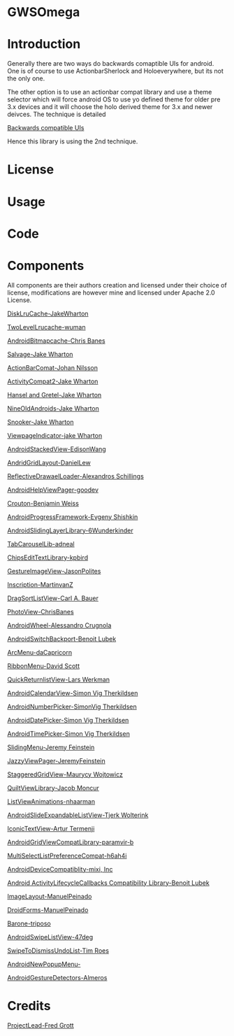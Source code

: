 GWSOmega
========

# Introduction

Generally there are two ways do backwards comaptible UIs for android.
One is of course to use ActionbarSherlock and Holoeverywhere, but its not 
the only one.

The other option is to use an actionbar compat library and use a theme selector 
which will force android OS to use yo defined theme for older pre 3.x devices and
it will choose the holo derived theme for 3.x and newer deivces. The technique is 
detailed 

[Backwards compatible UIs]('http://stackoverflow.com/questions/10716514/android-holo-themes-with-backwards-compatibility')

Hence this library is using the 2nd technique.

# License


# Usage



# Code

# Components

All components are their authors creation and licensed under their choice of license, 
modifications are however mine and licensed under Apache 2.0 License.

[DiskLruCache-JakeWharton]('https://github.com/JakeWharton/DiskLruCache')

[TwoLevelLrucache-wuman]('https://github.com/wuman/TwoLevelLruCache')

[AndroidBitmapcache-Chris Banes]('https://github.com/chrisbanes/Android-BitmapCache')

[Salvage-Jake Wharton]('https://github.com/JakeWharton/salvage')

[ActionBarComat-Johan Nilsson ]('https://github.com/johannilsson/android-actionbar')

[ActivityCompat2-Jake Wharton]('https://github.com/JakeWharton/ActivityCompat2')

[Hansel and Gretel-Jake Wharton]('https://github.com/JakeWharton/HanselAndGretel')

[NineOldAndroids-Jake Wharton]('https://github.com/JakeWharton/NineOldAndroids')

[Snooker-Jake Wharton]('https://github.com/JakeWharton/snooker')

[ViewpageIndicator-jake Wharton]('https://github.com/JakeWharton/Android-ViewPagerIndicator')

[AndroidStackedView-EdisonWang]('https://github.com/edisonw/Android-StackedView')

[AndridGridLayout-DanielLew]('https://github.com/dlew/android-gridlayout')

[ReflectiveDrawaelLoader-Alexandros Schillings]('https://github.com/alt236/Reflective-Drawable-Loader---Android')

[AndroidHelpViewPager-goodev]('https://github.com/goodev/Android-HelpViewPager')

[Crouton-Benjamin Weiss]('https://github.com/keyboardsurfer/Crouton')

[AndroidProgressFramework-Evgeny Shishkin]('https://github.com/johnkil/Android-ProgressFragment')

[AndroidSlidingLayerLibrary-6Wunderkinder]('https://github.com/6wunderkinder/android-sliding-layer-lib')

[TabCarouselLib-adneal]('https://bitbucket.org/adneal/tabcarousellib')

[ChipsEditTextLibrary-kpbird]('https://github.com/kpbird/chips-edittext-library')

[GestureImageView-JasonPolites]('https://github.com/jasonpolites/gesture-imageview')

[Inscription-MartinvanZ]('https://github.com/MartinvanZ/Inscription')

[DragSortListView-Carl A. Bauer]('https://github.com/bauerca/drag-sort-listview')

[PhotoView-ChrisBanes]('https://github.com/chrisbanes/PhotoView')

[AndroidWheel-Alessandro Crugnola]('https://github.com/sephiroth74/AndroidWheel')

[AndroidSwitchBackport-Benoit Lubek]('https://github.com/BoD/android-switch-backport')

[ArcMenu-daCapricorn]('https://github.com/daCapricorn/ArcMenu')

[RibbonMenu-David Scott]('https://github.com/darvds/RibbonMenu')

[QuickReturnlistView-Lars Werkman]('https://github.com/LarsWerkman/QuickReturnListView')

[AndroidCalendarView-Simon Vig Therkildsen]('https://github.com/SimonVT/android-calendarview')

[AndroidNumberPicker-SimonVig Therkildsen]('https://github.com/SimonVT/android-numberpicker')

[AndroidDatePicker-Simon Vig Therkildsen]('https://github.com/SimonVT/android-datepicker')

[AndroidTimePicker-Simon Vig Therkildsen]('https://github.com/SimonVT/android-timepicker')

[SlidingMenu-Jeremy Feinstein]('https://github.com/jfeinstein10/SlidingMenu')

[JazzyViewPager-JeremyFeinstein]('https://github.com/jfeinstein10/JazzyViewPager')

[StaggeredGridView-Maurycy Wojtowicz]('https://github.com/maurycyw/StaggeredGridView')

[QuiltViewLibrary-Jacob Moncur]('https://github.com/jacobmoncur/QuiltViewLibrary')

[ListViewAnimations-nhaarman]('https://github.com/nhaarman/ListViewAnimations')

[AndroidSlideExpandableListView-Tjerk Wolterink]('https://github.com/tjerkw/Android-SlideExpandableListView')

[IconicTextView-Artur Termenji]('https://github.com/atermenji/IconicTextView')

[AndroidGridViewCompatLibrary-paramvir-b]('https://github.com/paramvir-b/AndroidGridViewCompatLib')

[MultiSelectListPreferenceCompat-h6ah4i]('https://github.com/h6ah4i/mulsellistperfcompat')

[AndroidDeviceCompatiblity-mixi, Inc]('https://github.com/mixi-inc/Android-Device-Compatibility')

[Android ActivityLifecycleCallbacks Compatibility Library-Benoit Lubek]('https://github.com/BoD/android-activitylifecyclecallbacks-compat')

[ImageLayout-ManuelPeinado]('https://github.com/ManuelPeinado/ImageLayout')

[DroidForms-ManuelPeinado]('https://github.com/ManuelPeinado/DroidForms')

[Barone-triposo]('https://github.com/triposo/barone')

[AndroidSwipeListView-47deg]('https://github.com/47deg/android-swipelistview')

[SwipeToDismissUndoList-Tim Roes]('https://github.com/timroes/SwipeToDismissUndoList')

[AndroidNewPopupMenu-]('https://github.com/u1aryz/Android-NewPopupMenu')

[AndroidGestureDetectors-Almeros]('https://github.com/Almeros/android-gesture-detectors')


# Credits


[ProjectLead-Fred Grott]('http://about.me/fredgrott')
